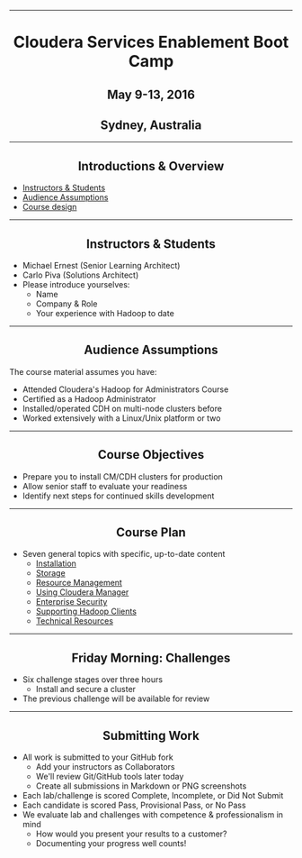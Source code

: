 <!-- CSS work goes here for the time being -->
<!-- set a:link text-decoration to none -->
<!-- set a:hover text-decoration to underline -->
<!-- http://forums.markdownpad.com/discussion/143/include-pdf-pagebreak-instructions-in-markdown/p1 -->

---

# <center> Cloudera Services Enablement Boot Camp </center>
## <center> May 9-13, 2016 </center>
## <center> Sydney, Australia </center>

---
<div style="page-break-after: always;"></div>

## <center> <a/>Introductions & Overview

- <a href="#instructor">Instructors & Students</a>
- <a href="#audience">Audience Assumptions</a>
- <a href="#design_layout">Course design</a>

---
<div style="page-break-after: always;"></div>

## <center> <a name="instructor"/> Instructors & Students

* Michael Ernest (Senior Learning Architect)
* Carlo Piva (Solutions Architect)
* Please introduce yourselves:
    * Name
    * Company & Role
    * Your experience with Hadoop to date

---
<div style="page-break-after: always;"></div>

## <center> <a name="audience"/> Audience Assumptions

The course material assumes you have:

* Attended Cloudera's Hadoop for Administrators Course
* Certified as a Hadoop Administrator
* Installed/operated CDH on multi-node clusters before
* Worked extensively with a Linux/Unix platform or two

---
<div style="page-break-after: always;"></div>

## <center> <a name="course_objectives"/> Course Objectives

* Prepare you to install CM/CDH clusters for production
* Allow senior staff to evaluate your readiness
* Identify next steps for continued skills development

---
<div style="page-break-after: always;"></div>

## <center> <a name="design_layout"/>Course Plan

* Seven general topics with specific, up-to-date content
    * <a href="../installation/install.md">Installation</a>
    * <a href="../storage/hdfs_testing.md">Storage</a>
    * <a href="../resources/yarn_rm.md">Resource Management</a>
    * <a href="../enterprise/cm.md">Using Cloudera Manager</a>
    * <a href="../security/overview_kerberos_sentry.md">Enterprise Security</a>
    * <a href="../clients/hue.md">Supporting Hadoop Clients</a>
    * <a href="../troubleshooting/tech_support.md">Technical Resources</a>

---
<div style="page-break-after: always;"></div>

## <center> <a name="scored_challenges"/> Friday Morning: Challenges []()

* Six challenge stages over three hours
    * Install and secure a cluster
* The previous challenge will be available for review

---
<div style="page-break-after: always;"></div>

## <center> <a name="scored_labs"/> Submitting Work

* All work is submitted to your GitHub fork
    * Add your instructors as Collaborators
    * We'll review Git/GitHub tools later today
    * Create all submissions in Markdown or PNG screenshots
* Each lab/challenge is scored Complete, Incomplete, or Did Not Submit
* Each candidate is scored Pass, Provisional Pass, or No Pass
* We evaluate lab and challenges with competence & professionalism in mind
    * How would you present your results to a customer?
    * Documenting your progress well counts!
